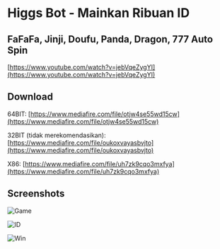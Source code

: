 # Higgs Bot - Mainkan Ribuan ID

## FaFaFa, Jinji, Doufu, Panda, Dragon, 777 Auto Spin

[https://www.youtube.com/watch?v=jebVqeZygYI](https://www.youtube.com/watch?v=jebVqeZygYI)

## Download
64BIT: [https://www.mediafire.com/file/otjw4se55wd15cw](https://www.mediafire.com/file/otjw4se55wd15cw)

32BIT (tidak merekomendasikan): [https://www.mediafire.com/file/oukoxvayasbvjto](https://www.mediafire.com/file/oukoxvayasbvjto)

X86: [https://www.mediafire.com/file/uh7zk9cqo3mxfya](https://www.mediafire.com/file/uh7zk9cqo3mxfya)

## Screenshots
![Game](https://i.ibb.co/5hM9PGj/Higgs-Bot-Game.jpg)

![ID](https://i.ibb.co/ZmWfRb7/Higgs-Bot-ID.jpg)

![Win](https://i.ibb.co/jrN09pr/Higgs-Bot-WIN.jpg)
